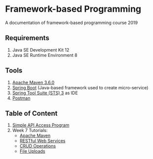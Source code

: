 # Framework-based Programming
A documentation of framework-based programming course 2019

## Requirements
1. Java SE Development Kit 12 
2. Java SE Runtime Environment 8 

## Tools
1. [Apache Maven 3.6.0](https://maven.apache.org/download.cgi)
2. [Spring Boot](https://spring.io/projects/spring-boot) (Java-based framework used to create micro-service)
3. [Spring Tool Suite (STS) 3](https://spring.io/tools3/sts/all) as IDE
4. [Postman](https://www.getpostman.com/downloads/)

## Table of Content
1. [Simple API Access Program](simple-api-access-program.md)
2. Week 7 Tutorials:
   - [Apache Maven](apache-maven.md)
   - [RESTful Web Services](restful-web-services.md)
   - [CRUD Operations](crud-operations.md)
   - [File Uploads](file-uploads.md)